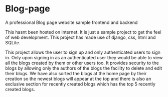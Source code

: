 # Blog-page
A professional Blog page website sample frontend and backend 

This hasnt been hosted on internet. It is just a sample project to get the feel of web development.
This project has made use of django, css, html and SQLite.

This project allows the user to sign up and only authenticated users to sign in. Only upon signing in as an authenticated user they would be able to view all the blogs created by them or other users too. It provides security to the blogs by allowing only the authors of the blogs the facility to delete and edit their blogs. We have also sorted the blogs at the home page by their creation so the newest blogs will appear at the top and there is also an exclusive section for recently created blogs which has the top 5 recently created blogs.
